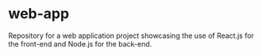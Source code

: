 # web-app
Repository for a web application project showcasing the use of React.js for the front-end and Node.js for the back-end.
